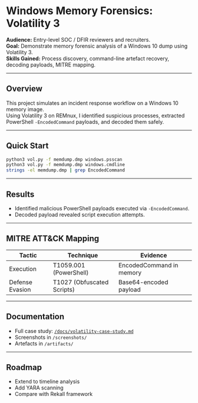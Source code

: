 # Windows Memory Forensics: Volatility 3

**Audience:** Entry-level SOC / DFIR reviewers and recruiters.  
**Goal:** Demonstrate memory forensic analysis of a Windows 10 dump using Volatility 3.  
**Skills Gained:** Process discovery, command-line artefact recovery, decoding payloads, MITRE mapping.

---

## Overview
This project simulates an incident response workflow on a Windows 10 memory image.  
Using Volatility 3 on REMnux, I identified suspicious processes, extracted PowerShell `-EncodedCommand` payloads, and decoded them safely.

---

## Quick Start
```bash
python3 vol.py -f memdump.dmp windows.psscan
python3 vol.py -f memdump.dmp windows.cmdline
strings -el memdump.dmp | grep EncodedCommand
```

---

## Results
- Identified malicious PowerShell payloads executed via `-EncodedCommand`.  
- Decoded payload revealed script execution attempts.  

---

## MITRE ATT&CK Mapping
| Tactic         | Technique                        | Evidence                  |
|----------------|----------------------------------|---------------------------|
| Execution      | T1059.001 (PowerShell)           | EncodedCommand in memory  |
| Defense Evasion| T1027 (Obfuscated Scripts)       | Base64-encoded payload    |

---

## Documentation
- Full case study: [`/docs/volatility-case-study.md`](docs/volatility-case-study.md)  
- Screenshots in `/screenshots/`  
- Artefacts in `/artifacts/`

---

## Roadmap
- Extend to timeline analysis  
- Add YARA scanning  
- Compare with Rekall framework
